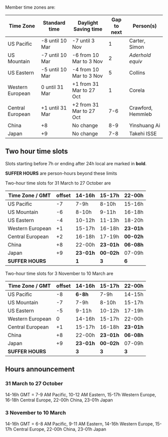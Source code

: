 Member time zones are:

Time Zone        |  Standard time    | Daylight Saving time     | Gap to next | Person(s)  
---------------- | ----------------- | ------------------------ | ----------- | -------------
US Pacific       | -8 until 10 Mar   | -7 until 3 Nov           | 1           | Carter, Simon
US Mountain      | -7 until 10 Mar   | -6 from 10 Mar to 3 Nov  | 2           | *Aderhold equiv*
US Eastern       | -5 until 10 Mar   | -4 from 10 Mar to 3 Nov  | 5           | Collins
Western European |  0 until 31 Mar   | +1 from 31 Mar to 27 Oct | 1           | Corela
Central European | +1 until 31 Mar   | +2 from 31 Mar to 27 Oct | 7-6         | Crawford, Hemmleb
China            | +8                | No change                | 8-9         | Yinshuang Ai     
Japan            | +9                | No change                | 7-8         | Takehi ISSE     

## Two hour time slots

Slots starting before 7h or ending after 24h local are marked in **bold**.

**SUFFER HOURS** are person-hours beyond these limits

Two-hour time slots for 31 March to 27 October are

Time Zone  / GMT | offset | 14-16h       |   15-17h   |   22-00h   
---------------- | ------ | ------------ | ---------- | ----------
US Pacific       | -7     |     7-9h     |    8-10h   |   15-16h
US Mountain      | -6     |     8-10h    |    9-11h   |   16-18h
US Eastern       | -4     |    10-12h    |   11-13h   |   18-20h
Western European | +1     |    15-17h    |   16-18h   | **23-01h**
Central European | +2     |    16-18h    |   17-19h   | **00-02h**
China            | +8     |    22-00h    | **23-01h** | **06-08h**
Japan            | +9     |  **23-01h**  | **00-02h** |   07-09h
**SUFFER HOURS** |        |    **1**     |    **3**   |   **6**

Two-hour time slots for 3 November to 10 March are

Time Zone  / GMT | offset | 14-16h       |   15-17h   |   22-00h   
---------------- | ------ | ------------ | ---------- | ----------
US Pacific       | -8     |   **6-8h**   |    7-9h    |   14-15h
US Mountain      | -7     |     7-9h     |    8-10h   |   15-17h
US Eastern       | -5     |     9-11h    |   10-12h   |   17-19h
Western European |  0     |    14-16h    |   15-17h   |   22-00h
Central European | +1     |    15-17h    |   16-18h   | **23-01h**
China            | +8     |    22-00h    | **23-01h** | **06-08h**
Japan            | +9     |  **23-01h**  | **00-02h** |   07-09h
**SUFFER HOURS** |        |    **3**     |    **3**   |   **3**

## Hours announcement
### 31 March to 27 October
14-16h GMT = 7-9 AM Pacific, 10-12 AM Eastern, 15-17h Western Europe, 16-18h Central Europe, 22-00h China, 23-01h Japan
### 3 November to 10 March
14-16h GMT = 6-8 AM Pacific, 9-11 AM Eastern, 14-16h Western Europe, 15-17h Central Europe, 22-00h China, 23-01h Japan

